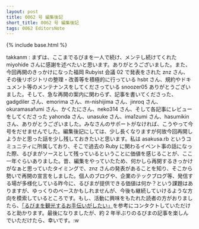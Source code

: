 ```yaml
---
layout: post
title: 0062 号 編集後記
short_title: 0062 号 編集後記
tags: 0062 EditorsNote
---
```

{% include base.html %}

takkanm
: まずは、ここまでるびまを一人で続け、メンテし続けてくれた miyohide さんに感謝を述べたいと思います。ありがとうございました。また、今回再開のきっかけになった福岡 Rubyist 会議 02 で発表をされた znz さん、その後リポジトリの整理・改善等を積極的に行っている hsbt さん、規約やドキュメント等のメンテナンスをしてくださっている snoozer05 ありがとうございました。そして、急な再開の案内に関わらず、記事を書いてくださった、gadgdiler さん、emorima さん、m-nishijima さん、jinroq さん、okuramasafumi さん、かくたにさん、neko314 さん、そして各記事にレビューをしてくださった yahonda さん、unasuke さん、ima1zumi さん、hasumikin さん、ありがとうございました。みなさんのサポートがなければ、こうやって今号をだせませんでした。編集後記にしては、少し長くなりますが何故今回再開しようかと思った話を少し残しておきたいと思います。私は asakusa.rb というコミュニティに所属しており、そこで過去の Ruby に関わるイベント事の話になった際、るびまがソースとして残っているということに価値を感じることが、ここ一年ぐらいありました。昔、編集をやっていたため、何かしら再開するきっかけがなぁと思っていたタイミングで、znz さんの発表があることを知り、そこから勢いで再開の宣言をしました。個人のブログや、企業のテックブログ等、発信する場が多様化している昨今に、るびまが提供できる価値は何か？という課題はありますが、ゆっくりのペースかもしれませんが、今後も継続していけるような方向を模索しているところです。もし、活動に興味をもたれた読者の方がおりましたら、[「るびまを観光するお手伝いがしたい」]()を参考にコンタクトしていただけると助かります。最後になりましたが、約 2 年半ぶりのるびまの記事を楽しんでいただけたら、幸いです。:w

